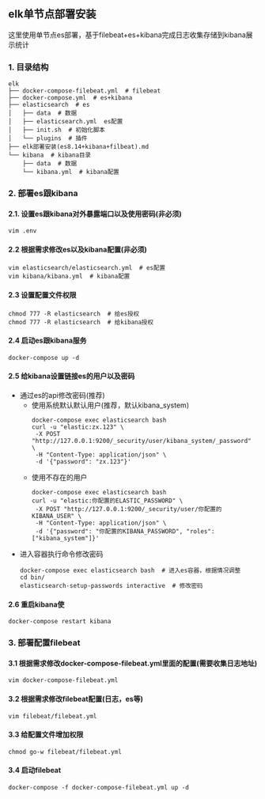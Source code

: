 ## elk单节点部署安装
这里使用单节点es部署，基于filebeat+es+kibana完成日志收集存储到kibana展示统计
### 1. 目录结构
```
elk
├── docker-compose-filebeat.yml  # filebeat
├── docker-compose.yml  # es+kibana
├── elasticsearch  # es
│   ├── data  # 数据
│   ├── elasticsearch.yml  es配置
│   ├── init.sh  # 初始化脚本
│   └── plugins  # 插件
├── elk部署安装(es8.14+kibana+filbeat).md
└── kibana  # kibana目录
    ├── data  # 数据
    └── kibana.yml  # kibana配置
```

### 2. 部署es跟kibana
#### 2.1. 设置es跟kibana对外暴露端口以及使用密码(非必须)
```shell
vim .env
```
#### 2.2 根据需求修改es以及kibana配置(非必须)
```shell
vim elasticsearch/elasticsearch.yml  # es配置
vim kibana/kibana.yml  # kibana配置
```
#### 2.3 设置配置文件权限
```shell
chmod 777 -R elasticsearch  # 给es授权
chmod 777 -R elasticsearch  # 给kibana授权
```
#### 2.4 启动es跟kibana服务
```shell
docker-compose up -d
```
#### 2.5 给kibana设置链接es的用户以及密码
- 通过es的api修改密码(推荐)
  - 使用系统默认默认用户(推荐，默认kibana_system)
    ```shell
    docker-compose exec elasticsearch bash
    curl -u "elastic:zx.123" \
     -X POST "http://127.0.0.1:9200/_security/user/kibana_system/_password" \
     -H "Content-Type: application/json" \
     -d '{"password": "zx.123"}'
    ```
  - 使用不存在的用户
    ```shell
    docker-compose exec elasticsearch bash
    curl -u "elastic:你配置的ELASTIC_PASSWORD" \
     -X POST "http://127.0.0.1:9200/_security/user/你配置的KIBANA_USER" \
     -H "Content-Type: application/json" \
     -d '{"password": "你配置的KIBANA_PASSWORD", "roles": ["kibana_system"]}'
    ```
- 进入容器执行命令修改密码
  ```shell
  docker-compose exec elasticsearch bash  # 进入es容器，根据情况调整
  cd bin/
  elasticsearch-setup-passwords interactive  # 修改密码
  ```
#### 2.6 重启kibana使
```shell
docker-compose restart kibana
```

### 3. 部署配置filebeat
#### 3.1 根据需求修改docker-compose-filebeat.yml里面的配置(需要收集日志地址)
```shell
vim docker-compose-filebeat.yml
```
#### 3.2 根据需求修改filebeat配置(日志，es等)
```shell
vim filebeat/filebeat.yml
```
#### 3.3 给配置文件增加权限
```shell
chmod go-w filebeat/filebeat.yml
```
#### 3.4 启动filebeat
```shell
docker-compose -f docker-compose-filebeat.yml up -d
```

